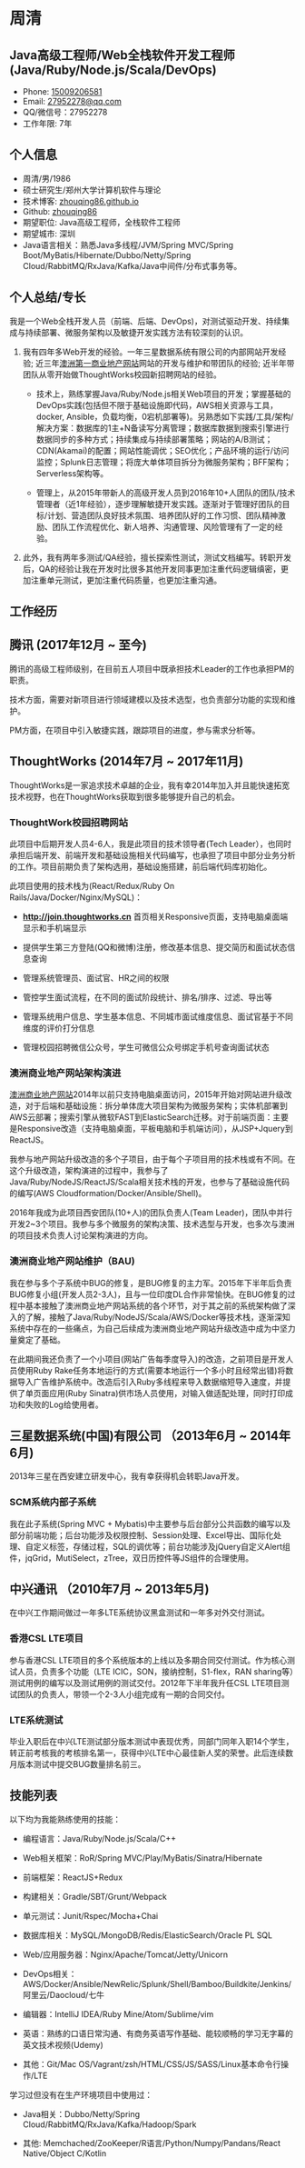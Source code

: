   周清
=============

Java高级工程师/Web全栈软件开发工程师(Java/Ruby/Node.js/Scala/DevOps)
-----------------------

- Phone: [15009206581](tel://15009206581)
- Email: <27952278@qq.com>
- QQ/微信号：27952278
- 工作年限: 7年

个人信息
-------
- 周清/男/1986
- 硕士研究生/郑州大学计算机软件与理论
- 技术博客: [zhouqing86.github.io](http://zhouqing86.github.io/)
- Github: [zhouqing86](https://github.com/zhouqing86/)
- 期望职位: Java高级工程师，全栈软件工程师
- 期望城市: 深圳
- Java语言相关：熟悉Java多线程/JVM/Spring MVC/Spring Boot/MyBatis/Hibernate/Dubbo/Netty/Spring Cloud/RabbitMQ/RxJava/Kafka/Java中间件/分布式事务等。

个人总结/专长
-------
我是一个Web全栈开发人员（前端、后端、DevOps)，对测试驱动开发、持续集成与持续部署、微服务架构以及敏捷开发实践方法有较深刻的认识。

1. 我有四年多Web开发的经验。一年三星数据系统有限公司的内部网站开发经验; 近三年[澳洲第一商业地产网站](https://www.realcommercial.com.au)网站的开发与维护和带团队的经验; 近半年带团队从零开始做ThoughtWorks校园新招聘网站的经验。

    * 技术上，熟练掌握Java/Ruby/Node.js相关Web项目的开发；掌握基础的DevOps实践(包括但不限于基础设施即代码，AWS相关资源与工具，docker, Ansible，负载均衡，0宕机部署等)。另熟悉如下实践/工具/架构/解决方案：数据库的1主+N备读写分离管理；数据库数据到搜索引擎进行数据同步的多种方式；持续集成与持续部署策略；网站的A/B测试；CDN(Akamai)的配置；网站性能调优；SEO优化；产品环境的运行/访问监控；Splunk日志管理；将庞大单体项目拆分为微服务架构；BFF架构；Serverless架构等。

    * 管理上，从2015年带新人的高级开发人员到2016年10+人团队的团队/技术管理者（近1年经验），逐步理解敏捷开发实践。逐渐对于管理好团队的目标/计划、营造团队良好技术氛围、培养团队好的工作习惯、团队精神激励、团队工作流程优化、新人培养、沟通管理、风险管理有了一定的经验。

2. 此外，我有两年多测试/QA经验，擅长探索性测试，测试文档编写。转职开发后，QA的经验让我在开发时比很多其他开发同事更加注重代码逻辑缜密，更加注重单元测试，更加注重代码质量，也更加注重沟通。

工作经历
-------
## 腾讯 (2017年12月 ~ 至今)
腾讯的高级工程师级别，在目前五人项目中既承担技术Leader的工作也承担PM的职责。

技术方面，需要对新项目进行领域建模以及技术选型，也负责部分功能的实现和维护。

PM方面，在项目中引入敏捷实践，跟踪项目的进度，参与需求分析等。

## ThoughtWorks (2014年7月 ~ 2017年11月)
ThoughtWorks是一家追求技术卓越的企业，我有幸2014年加入并且能快速拓宽技术视野，也在ThoughtWorks获取到很多能够提升自己的机会。

### ThoughtWork校园招聘网站
此项目中后期开发人员4-6人，我是此项目的技术领导者(Tech Leader），也同时承担后端开发、前端开发和基础设施相关代码编写，也承担了项目中部分业务分析的工作。项目前期负责了架构选用，基础设施搭建，前后端代码库初始化。

此项目使用的技术栈为(React/Redux/Ruby On Rails/Java/Docker/Nginx/MySQL)：

- **http://join.thoughtworks.cn** 首页相关Responsive页面，支持电脑桌面端显示和手机端显示

- 提供学生第三方登陆(QQ和微博)注册，修改基本信息、提交简历和面试状态信息查询

- 管理系统管理员、面试官、HR之间的权限

- 管控学生面试流程，在不同的面试阶段统计、排名/排序、过滤、导出等

- 管理系统用户信息、学生基本信息、不同城市面试维度信息、面试官基于不同维度的评价打分信息

- 管理校园招聘微信公众号，学生可微信公众号绑定手机号查询面试状态

### 澳洲商业地产网站架构演进
[澳洲商业地产网站](https://www.realcommercial.com.au/)2014年以前只支持电脑桌面访问，2015年开始对网站进升级改造，对于后端和基础设施：拆分单体庞大项目架构为微服务架构；实体机部署到AWS云部署；搜索引擎从微软FAST到ElasticSearch迁移。对于前端页面：主要是Responsive改造（支持电脑桌面，平板电脑和手机端访问），从JSP+Jquery到ReactJS。

我参与地产网站升级改造的多个子项目，由于每个子项目用的技术栈或有不同。在这个升级改造，架构演进的过程中，我参与了Java/Ruby/NodeJS/ReactJS/Scala相关技术栈的开发，也参与了基础设施代码的编写(AWS Cloudformation/Docker/Ansible/Shell)。

2016年我成为此项目西安团队(10+人)的团队负责人(Team Leader)，团队中并行开发2~3个项目。我参与多个微服务的架构决策、技术选型与开发，也多次与澳洲的项目技术负责人讨论架构演进的方向。

### 澳洲商业地产网站维护（BAU)
我在参与多个子系统中BUG的修复，是BUG修复的主力军。2015年下半年后负责BUG修复小组(开发人员2-3人)，且与一位印度DL合作非常愉快。在BUG修复的过程中基本接触了澳洲商业地产网站系统的各个环节，对于其之前的系统架构做了深入的了解，接触了Java/Ruby/NodeJS/Scala/AWS/Docker等技术栈，逐渐深知系统中存在的一些痛点，为自己后续成为澳洲商业地产网站升级改造中成为中坚力量奠定了基础。

在此期间我还负责了一个小项目(网站广告每季度导入)的改造，之前项目是开发人员使用Ruby Rake任务本地运行的方式(需要本地运行一个多小时且经常出错)将数据导入广告维护系统中。改造后引入Ruby多线程来导入数据缩短导入速度，并提供了单页面应用(Ruby Sinatra)供市场人员使用，对输入做适配处理，同时打印成功和失败的Log给使用者。

## 三星数据系统(中国)有限公司 （2013年6月 ~ 2014年6月)
2013年三星在西安建立研发中心，我有幸获得机会转职Java开发。

### SCM系统内部子系统
我在此子系统(Spring MVC + Mybatis)中主要参与后台部分公共函数的编写以及部分前端功能；后台功能涉及权限控制、Session处理、Excel导出、国际化处理、自定义标签，存储过程，SQL的调优等；前台功能涉及jQuery自定义Alert组件，jqGrid，MutiSelect，zTree，双日历控件等JS组件的合理使用。

## 中兴通讯  （2010年7月 ~ 2013年5月)
在中兴工作期间做过一年多LTE系统协议黑盒测试和一年多对外交付测试。

### 香港CSL LTE项目
参与香港CSL LTE项目的多个系统版本的上线以及多期合同交付测试。作为核心测试人员，负责多个功能（LTE ICIC，SON，接纳控制，S1-flex，RAN sharing等）测试用例的编写以及测试用例的测试交付。2012年下半年我升任CSL LTE项目测试团队的负责人，带领一个2-3人小组完成有一期的合同交付。

### LTE系统测试
毕业入职后在中兴LTE测试部分版本测试中表现优秀，同部门同年入职14个学生，转正前考核我的考核排名第一，获得中兴LTE中心最佳新人奖的荣誉。此后连续数月版本测试中提交BUG数量排名前三。

技能列表
-------
以下均为我能熟练使用的技能：

- 编程语言：Java/Ruby/Node.js/Scala/C++

- Web相关框架：RoR/Spring MVC/Play/MyBatis/Sinatra/Hibernate

- 前端框架：ReactJS+Redux

- 构建相关：Gradle/SBT/Grunt/Webpack

- 单元测试：Junit/Rspec/Mocha+Chai

- 数据库相关：MySQL/MongoDB/Redis/ElasticSearch/Oracle PL SQL

- Web/应用服务器：Nginx/Apache/Tomcat/Jetty/Unicorn

- DevOps相关：AWS/Docker/Ansible/NewRelic/Splunk/Shell/Bamboo/Buildkite/Jenkins/阿里云/Daocloud/七牛

- 编辑器：IntelliJ IDEA/Ruby Mine/Atom/Sublime/vim

- 英语：熟练的口语日常沟通、有商务英语写作基础、能较顺畅的学习无字幕的英文技术视频(Udemy)

- 其他：Git/Mac OS/Vagrant/zsh/HTML/CSS/JS/SASS/Linux基本命令行操作/LTE


学习过但没有在生产环境项目中使用过：

- Java相关：Dubbo/Netty/Spring Cloud/RabbitMQ/RxJava/Kafka/Hadoop/Spark

- 其他: Memchached/ZooKeeper/R语言/Python/Numpy/Pandans/React Native/Object C/Kotlin
